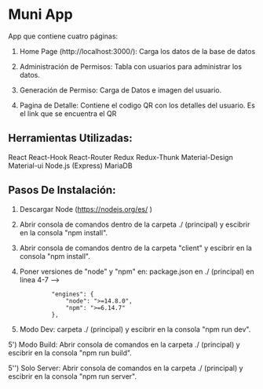 # Muni App

App que contiene cuatro páginas:

1) Home Page (http://localhost:3000/): Carga los datos de la base de datos 

2) Administración de Permisos: Tabla con usuarios para administrar los datos.

3) Generación de Permiso: Carga de Datos e imagen del usuario.

4) Pagina de Detalle: Contiene el codigo QR con los detalles del usuario. Es el link que se encuentra el QR

## Herramientas Utilizadas:

React React-Hook React-Router Redux Redux-Thunk Material-Design Material-ui
Node.js (Express) MariaDB

## Pasos De Instalación: 

1) Descargar Node (https://nodejs.org/es/ ) 

2) Abrir consola de comandos dentro de la carpeta ./ (principal) y escibrir en la consola "npm install".

3) Abrir consola de comandos dentro de la carpeta "client" y escibrir en la consola "npm install".

4) Poner versiones de "node" y "npm" en: package.json en ./ (principal) en linea 4-7 --> 
                
                "engines": {
                    "node": ">=14.8.0",
                    "npm": ">=6.14.7"
                }, 

5) Modo Dev:  carpeta  ./ (principal) y escibrir en la consola "npm run dev".

5') Modo Build: Abrir consola de comandos en la carpeta  ./ (principal) y escibrir en la consola "npm run build".

5'') Solo Server: Abrir consola de comandos en la carpeta  ./ (principal) y escibrir en la consola "npm run server".
